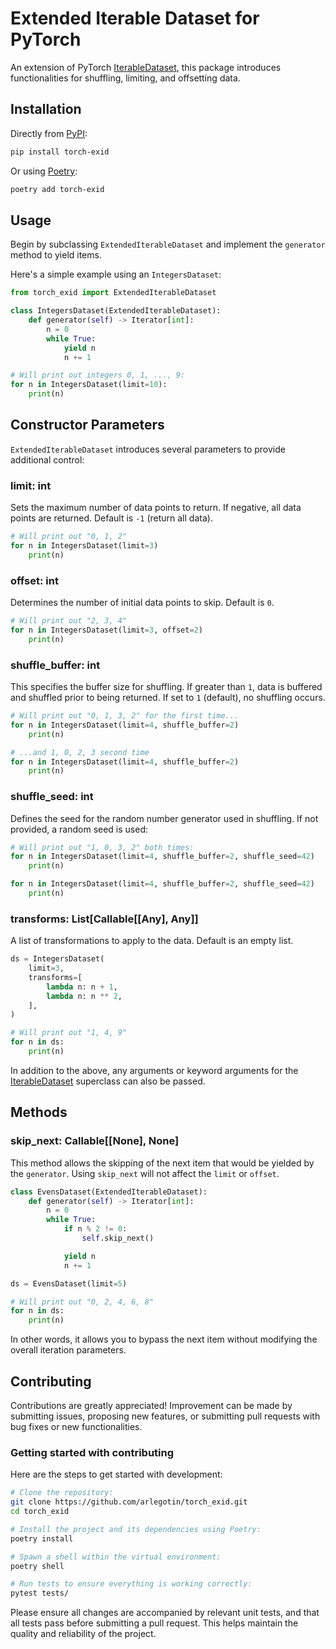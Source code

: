# Extended Iterable Dataset for PyTorch
An extension of PyTorch [IterableDataset](https://pytorch.org/docs/stable/data.html#torch.utils.data.IterableDataset), this package introduces functionalities for shuffling, limiting, and offsetting data.

## Installation

Directly from [PyPI](https://pypi.org/project/torch_exid/):
```bash
pip install torch-exid
```

Or using [Poetry](https://python-poetry.org/):
```bash
poetry add torch-exid
```

## Usage
Begin by subclassing `ExtendedIterableDataset` and implement the `generator` method to yield items.

Here's a simple example using an `IntegersDataset`:
```python
from torch_exid import ExtendedIterableDataset

class IntegersDataset(ExtendedIterableDataset):
    def generator(self) -> Iterator[int]:
        n = 0
        while True:
            yield n
            n += 1

# Will print out integers 0, 1, ..., 9:
for n in IntegersDataset(limit=10):
    print(n)
```

## Constructor Parameters
`ExtendedIterableDataset` introduces several parameters to provide additional control:

### limit: int
Sets the maximum number of data points to return. If negative, all data points are returned. Default is `-1` (return all data).
```python
# Will print out "0, 1, 2"
for n in IntegersDataset(limit=3)
    print(n)
```

### offset: int
Determines the number of initial data points to skip. Default is `0`.
```python
# Will print out "2, 3, 4"
for n in IntegersDataset(limit=3, offset=2)
    print(n)
```

### shuffle_buffer: int
This specifies the buffer size for shuffling. If greater than `1`, data is buffered and shuffled prior to being returned. If set to `1` (default), no shuffling occurs.

```python
# Will print out "0, 1, 3, 2" for the first time...
for n in IntegersDataset(limit=4, shuffle_buffer=2)
    print(n)

# ...and 1, 0, 2, 3 second time
for n in IntegersDataset(limit=4, shuffle_buffer=2)
    print(n)
```

### shuffle_seed: int
Defines the seed for the random number generator used in shuffling. If not provided, a random seed is used:

```python
# Will print out "1, 0, 3, 2" both times:
for n in IntegersDataset(limit=4, shuffle_buffer=2, shuffle_seed=42)
    print(n)

for n in IntegersDataset(limit=4, shuffle_buffer=2, shuffle_seed=42)
    print(n)
```

### transforms: List[Callable[[Any], Any]]
A list of transformations to apply to the data. Default is an empty list.
```python
ds = IntegersDataset(
    limit=3,
    transforms=[
        lambda n: n + 1,
        lambda n: n ** 2,
    ],
)

# Will print out "1, 4, 9"
for n in ds:
    print(n)
```

In addition to the above, any arguments or keyword arguments for the [IterableDataset](https://pytorch.org/docs/stable/data.html#torch.utils.data.IterableDataset) superclass can also be passed.

## Methods

### skip_next: Callable[[None], None]
This method allows the skipping of the next item that would be yielded by the `generator`. Using `skip_next` will not affect the `limit` or `offset`.
```python
class EvensDataset(ExtendedIterableDataset):
    def generator(self) -> Iterator[int]:
        n = 0
        while True:
            if n % 2 != 0:
                self.skip_next()

            yield n
            n += 1

ds = EvensDataset(limit=5)

# Will print out "0, 2, 4, 6, 8"
for n in ds:
    print(n)
```

In other words, it allows you to bypass the next item without modifying the overall iteration parameters.

## Contributing
Contributions are greatly appreciated! Improvement can be made by submitting issues, proposing new features, or submitting pull requests with bug fixes or new functionalities.

### Getting started with contributing
Here are the steps to get started with development:
```bash
# Clone the repository:
git clone https://github.com/arlegotin/torch_exid.git
cd torch_exid

# Install the project and its dependencies using Poetry:
poetry install

# Spawn a shell within the virtual environment:
poetry shell

# Run tests to ensure everything is working correctly:
pytest tests/
```

Please ensure all changes are accompanied by relevant unit tests, and that all tests pass before submitting a pull request. This helps maintain the quality and reliability of the project.

